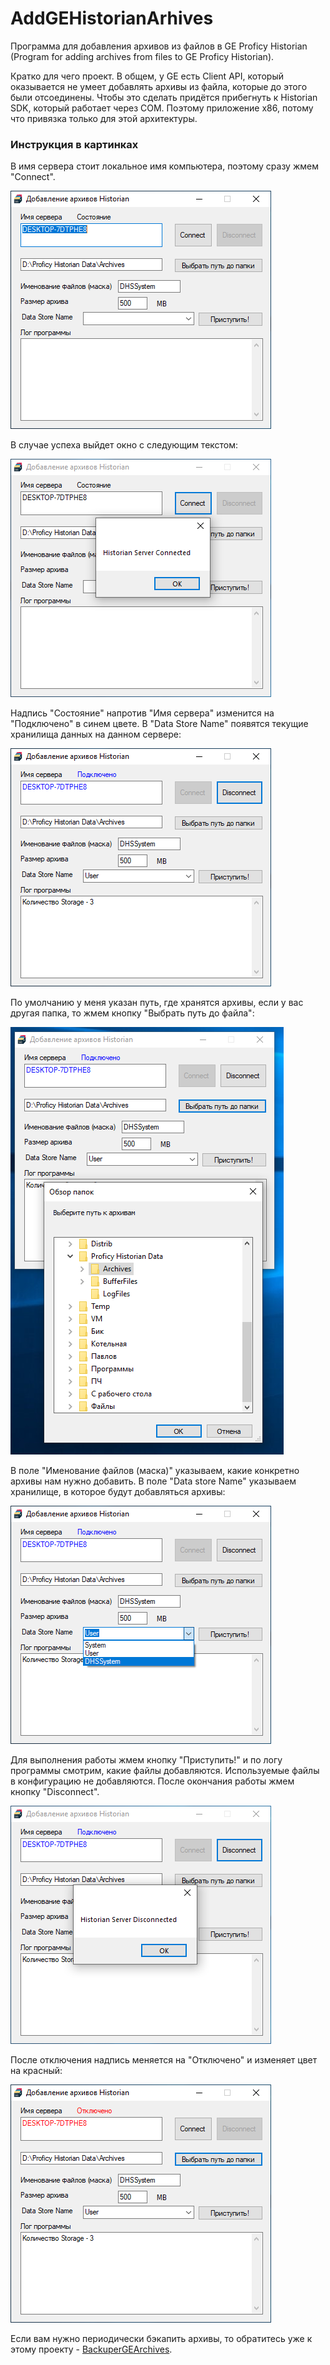 # AddGEHistorianArhives

Программа для добавления архивов из файлов в GE Proficy Historian (Program for adding archives from files to GE Proficy Historian).

Кратко для чего проект. В общем, у GE есть Client API, который оказывается не умеет добавлять архивы из файла, которые до этого были отсоединены. Чтобы это сделать придётся прибегнуть к Historian SDK, который работает через COM. Поэтому приложение x86, потому что привязка только для этой архитектуры.

### Инструкция в картинках

В имя сервера стоит локальное имя компьютера, поэтому сразу жмем "Connect".

<img src="https://raw.githubusercontent.com/OlegBezverhii/AddGEHistorianArhives/refs/heads/main/Pictures/1.PNG"/>

В случае успеха выйдет окно с следующим текстом:

<img src="https://raw.githubusercontent.com/OlegBezverhii/AddGEHistorianArhives/refs/heads/main/Pictures/2.PNG"/>

Надпись "Состояние" напротив "Имя сервера" изменится на "Подключено" в синем цвете. В "Data Store Name" появятся текущие хранилища данных на данном сервере:

<img src="https://raw.githubusercontent.com/OlegBezverhii/AddGEHistorianArhives/refs/heads/main/Pictures/3.PNG"/>

По умолчанию у меня указан путь, где хранятся архивы, если у вас другая папка, то жмем кнопку "Выбрать путь до файла":

<img src="https://raw.githubusercontent.com/OlegBezverhii/AddGEHistorianArhives/refs/heads/main/Pictures/4.PNG"/>

В поле "Именование файлов (маска)" указываем, какие конкретно архивы нам нужно добавить. В поле "Data store Name" указываем хранилище, в которое будут добавляться архивы:

<img src="https://raw.githubusercontent.com/OlegBezverhii/AddGEHistorianArhives/refs/heads/main/Pictures/5.PNG"/>

Для выполнения работы жмем кнопку "Приступить!" и по логу программы смотрим, какие файлы добавляются. Используемые файлы в конфигурацию не добавляются.
После окончания работы жмем кнопку "Disconnect".

<img src="https://raw.githubusercontent.com/OlegBezverhii/AddGEHistorianArhives/refs/heads/main/Pictures/6.PNG"/>

После отключения надпись меняется на "Отключено" и изменяет цвет на красный:

<img src="https://raw.githubusercontent.com/OlegBezverhii/AddGEHistorianArhives/refs/heads/main/Pictures/7.PNG"/>


Если вам нужно периодически бэкапить архивы, то обратитесь уже к этому проекту - [BackuperGEArchives](https://github.com/OlegBezverhii/BackuperGEArchives).
